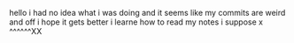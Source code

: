 hello i had no idea what i was doing and it seems 
like my commits are weird and off i hope it gets better
i learne how to read my notes i suppose
x
^^^^^^XX





